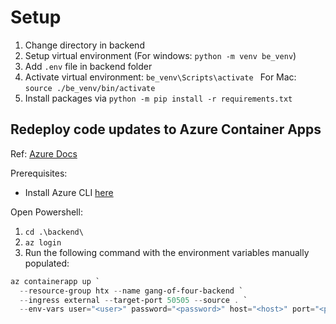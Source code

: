 # Setup

1. Change directory in backend
2. Setup virtual environment (For windows: `python -m venv be_venv`)
3. Add `.env` file in backend folder
4. Activate virtual environment: `be_venv\Scripts\activate `
   For Mac: `source ./be_venv/bin/activate`
5. Install packages via `python -m pip install -r requirements.txt`

## Redeploy code updates to Azure Container Apps

Ref: [Azure Docs](https://learn.microsoft.com/en-us/azure/developer/python/tutorial-containerize-simple-web-app?tabs=web-app-flask#make-updates-and-redeploy)

Prerequisites:

- Install Azure CLI [here](https://learn.microsoft.com/en-us/cli/azure/install-azure-cli)

Open Powershell:

1. `cd .\backend\`
2. `az login`
3. Run the following command with the environment variables manually populated:

```powershell
az containerapp up `
  --resource-group htx --name gang-of-four-backend `
  --ingress external --target-port 50505 --source . `
  --env-vars user="<user>" password="<password>" host="<host>" port="<port>" database="<database>"
```
